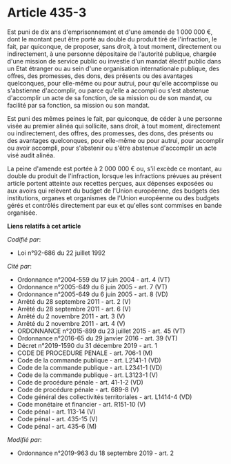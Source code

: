 # Article 435-3

Est puni de dix ans d'emprisonnement et d'une amende de 1 000 000 €, dont le montant peut être porté au double du produit
tiré de l'infraction, le fait, par quiconque, de proposer, sans droit, à tout moment, directement ou indirectement, à une
personne dépositaire de l'autorité publique, chargée d'une mission de service public ou investie d'un mandat électif public
dans un Etat étranger ou au sein d'une organisation internationale publique, des offres, des promesses, des dons, des
présents ou des avantages quelconques, pour elle-même ou pour autrui, pour qu'elle accomplisse ou s'abstienne d'accomplir, ou
parce qu'elle a accompli ou s'est abstenue d'accomplir un acte de sa fonction, de sa mission ou de son mandat, ou facilité
par sa fonction, sa mission ou son mandat.

Est puni des mêmes peines le fait, par quiconque, de céder à une personne visée au premier alinéa qui sollicite, sans droit,
à tout moment, directement ou indirectement, des offres, des promesses, des dons, des présents ou des avantages quelconques,
pour elle-même ou pour autrui, pour accomplir ou avoir accompli, pour s'abstenir ou s'être abstenue d'accomplir un acte visé
audit alinéa.

La peine d'amende est portée à 2 000 000 € ou, s'il excède ce montant, au double du produit de l'infraction, lorsque les
infractions prévues au présent article portent atteinte aux recettes perçues, aux dépenses exposées ou aux avoirs qui
relèvent du budget de l'Union européenne, des budgets des institutions, organes et organismes de l'Union européenne ou des
budgets gérés et contrôlés directement par eux et qu'elles sont commises en bande organisée.

**Liens relatifs à cet article**

_Codifié par_:

  - Loi n°92-686 du 22 juillet 1992

_Cité par_:

  - Ordonnance n°2004-559 du 17 juin 2004 - art. 4 (VT)
  - Ordonnance n°2005-649 du 6 juin 2005 - art. 7 (VT)
  - Ordonnance n°2005-649 du 6 juin 2005 - art. 8 (VD)
  - Arrêté du 28 septembre 2011 - art. 2 (V)
  - Arrêté du 28 septembre 2011 - art. 6 (V)
  - Arrêté du 2 novembre 2011 - art. 3 (V)
  - Arrêté du 2 novembre 2011 - art. 4 (V)
  - ORDONNANCE n°2015-899 du 23 juillet 2015 - art. 45 (VT)
  - Ordonnance n°2016-65 du 29 janvier 2016 - art. 39 (VT)
  - Décret n°2019-1590 du 31 décembre 2019 - art. 1
  - CODE DE PROCEDURE PENALE - art. 706-1 (M)
  - Code de la commande publique - art. L2141-1 (VD)
  - Code de la commande publique - art. L2341-1 (VD)
  - Code de la commande publique - art. L3123-1 (V)
  - Code de procédure pénale - art. 41-1-2 (VD)
  - Code de procédure pénale - art. 689-8 (V)
  - Code général des collectivités territoriales - art. L1414-4 (VD)
  - Code monétaire et financier - art. R151-10 (V)
  - Code pénal - art. 113-14 (V)
  - Code pénal - art. 435-15 (V)
  - Code pénal - art. 435-6 (M)

_Modifié par_:

  - Ordonnance n°2019-963 du 18 septembre 2019 - art. 2
